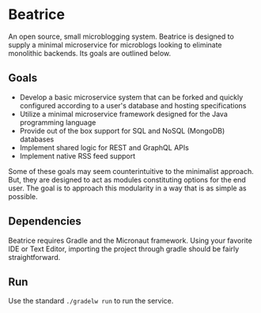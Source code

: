 # Beatrice
An open source, small microblogging system. Beatrice is designed to supply a minimal microservice for microblogs looking to eliminate monolithic backends. Its goals are outlined below. 

## Goals
- Develop a basic microservice system that can be forked and quickly configured according to a user's database and hosting specifications
- Utilize a minimal microservice framework designed for the Java programming language
- Provide out of the box support for SQL and NoSQL (MongoDB) databases
- Implement shared logic for REST and GraphQL APIs
- Implement native RSS feed support

Some of these goals may seem counterintuitive to the minimalist approach. But, they are designed to act as modules constituting options for the end user. The goal is to approach this modularity in a way that is as simple as possible.

## Dependencies
Beatrice requires Gradle and the Micronaut framework. Using your favorite IDE or Text Editor, importing the project through gradle should be fairly straightforward. 

## Run
Use the standard `./gradelw run` to run the service.
